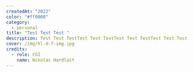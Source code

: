 ```yaml
---
createdAt: "2022"
color: "#ff0000"
category:
  - personal
title: "Test Test Test "
description: Test Test TestTest Test TestTest Test TestTest Test Test
cover: /img/hl-d-f-img.jpg
credits:
  - role: CGI
    name: Nikolas Hardlait
---
```


